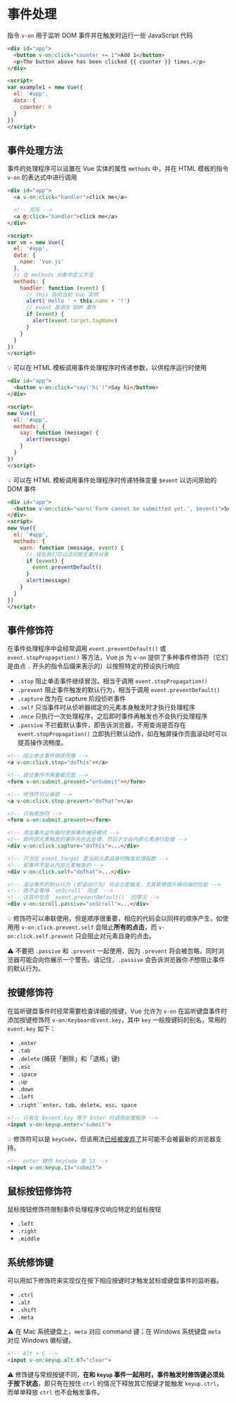 # 事件处理
指令 `v-on` 用于监听 DOM 事件并在触发时运行一些 JavaScript 代码

```html
<div id="app">
  <button v-on:click="counter += 1">Add 1</button>
  <p>The button above has been clicked {{ counter }} times.</p>
</div>

<script>
var example1 = new Vue({
  el: '#app',
  data: {
    counter: 0
  }
})
</script>
```

## 事件处理方法
事件的处理程序可以设置在 Vue 实体的属性 `methods` 中，并在 HTML 模板的指令 `v-on` 的表达式中进行调用

```html
<div id="app">
  <a v-on:click="handler">click me</a>

  <!-- 简写 -->
  <a @:click="handler">click me</a>
</div>

<script>
var vm = new Vue({
  el: '#app',
  data: {
    name: 'Vue.js'
  },
  // 在 methods 对象中定义方法
  methods: {
    handler: function (event) {
      // this 指向当前 Vue 实例
      alert('Hello ' + this.name + '!')
      // event 是原生 DOM 事件
      if (event) {
        alert(event.target.tagName)
      }
    }
  }
})
</script>
```

:bulb: 可以在 HTML 模板调用事件处理程序时传递参数，以供程序运行时使用

```html
<div id="app">
  <button v-on:click="say('hi')">Say hi</button>
</div>

<script>
new Vue({
  el: '#app',
  methods: {
    say: function (message) {
      alert(message)
    }
  }
})
</script>
```

:bulb: 可以在 HTML 模板调用事件处理程序时传递特殊变量 `$event` 以访问原始的 DOM 事件

```html
<div id="app">
  <button v-on:click="warn('Form cannot be submitted yet.', $event)">Submit</button>
</div>
<script>
new Vue({
  el: '#app',
  methods: {
    warn: function (message, event) {
      // 现在我们可以访问原生事件对象
      if (event) {
        event.preventDefault()
      }
      alert(message)
    }
  }
})
</script>
```

## 事件修饰符
在事件处理程序中会经常调用 `event.preventDefault()` 或 `event.stopPropagation()` 等方法，Vue.js 为 `v-on` 提供了多种事件修饰符（它们是由点 `.` 开头的指令后缀来表示的）以按照特定的预设执行响应

- `.stop` 阻止单击事件继续冒泡，相当于调用 `event.stopPropagation()`
- `.prevent` 阻止事件触发的默认行为，相当于调用 `event.preventDefault()`
- `.capture` 改为在 capture 阶段侦听事件
- `.self` 只当事件时从侦听器绑定的元素本身触发时才执行处理程序
- `.once` 只执行一次处理程序，之后即时事件再触发也不会执行处理程序
- `.passive` 不拦截默认事件，即告诉浏览器，不用查询是否存在 `event.stopPropagation()` 立即执行默认动作，如在触屏操作页面滚动时可以提高操作流畅度。

```html
<!-- 阻止单击事件继续传播 -->
<a v-on:click.stop="doThis"></a>

<!-- 提交事件不再重载页面 -->
<form v-on:submit.prevent="onSubmit"></form>

<!-- 修饰符可以串联 -->
<a v-on:click.stop.prevent="doThat"></a>

<!-- 只有修饰符 -->
<form v-on:submit.prevent></form>

<!-- 添加事件监听器时使用事件捕获模式 -->
<!-- 即内部元素触发的事件先在此处理，然后才交由内部元素进行处理 -->
<div v-on:click.capture="doThis">...</div>

<!-- 只当在 event.target 是当前元素自身时触发处理函数 -->
<!-- 即事件不是从内部元素触发的 -->
<div v-on:click.self="doThat">...</div>

<!-- 滚动事件的默认行为 (即滚动行为) 将会立即触发，尤其能够提升移动端的性能 -->
<!-- 而不会等待 `onScroll` 完成  -->
<!-- 这其中包含 `event.preventDefault()` 的情况 -->
<div v-on:scroll.passive="onScroll">...</div>
```

:bulb: 修饰符可以串联使用，但是顺序很重要，相应的代码会以同样的顺序产生，如使用用 `v-on:click.prevent.self` 会阻止**所有的点击**，而 `v-on:click.self.prevent` 只会阻止对元素自身的点击。

:warning: 不要把 `.passive` 和 `.prevent` 一起使用，因为 `.prevent` 将会被忽略，同时浏览器可能会向你展示一个警告。请记住，`.passive` 会告诉浏览器你*不*想阻止事件的默认行为。

## 按键修饰符
在监听键盘事件时经常需要检查详细的按键，Vue 允许为 `v-on` 在监听键盘事件时添加按键修饰符 `v-on:KeyboardEvent.key`，其中 `key` 一般按键码的别名，常用的 `event.key` 如下：

- `.enter`
- `.tab`
- `.delete` (捕获「删除」和「退格」键)
- `.esc`
- `.space`
- `.up`
- `.down`
- `.left`
- `.right``enter`、`tab`、`delete`、`esc`、`space`

```html
<!-- 只有在 $event.key 等于 Enter 时调用处理程序 -->
<input v-on:keyup.enter="submit">
```

:bulb: 修饰符可以是 `keyCode`，但该用法[已经被废弃了](https://developer.mozilla.org/en-US/docs/Web/API/KeyboardEvent/keyCode)并可能不会被最新的浏览器支持。

```html
<!-- enter 键的 keyCode 是 13 -->
<input v-on:keyup.13="submit">
```

## 鼠标按钮修饰符
鼠标按钮修饰符限制事件处理程序仅响应特定的鼠标按钮

- `.left`
- `.right`
- `.middle`

## 系统修饰键
可以用如下修饰符来实现仅在按下相应按键时才触发鼠标或键盘事件的监听器。

- `.ctrl`
- `.alt`
- `.shift`
- `.meta`

:warning: 在 Mac 系统键盘上，`meta` 对应 command 键；在 Windows 系统键盘 `meta` 对应 Windows 徽标键。

```html
<!-- Alt + C -->
<input v-on:keyup.alt.67="clear">
```

:warning: 修饰键与常规按键不同，**在和 `keyup` 事件一起用时，事件触发时修饰键必须处于按下状态**，即只有在按住 `ctrl` 的情况下释放其它按键才能触发 `keyup.ctrl`，而单单释放 `ctrl` 也不会触发事件。